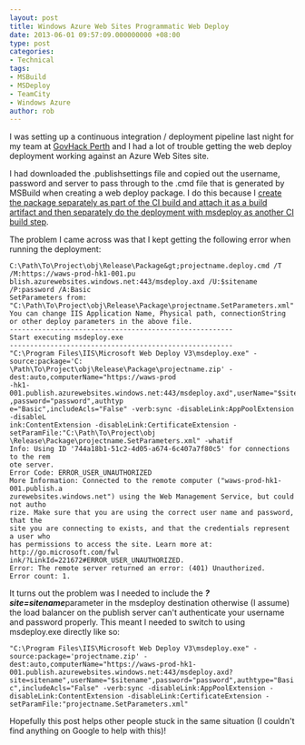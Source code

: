 ```yaml
---
layout: post
title: Windows Azure Web Sites Programmatic Web Deploy
date: 2013-06-01 09:57:09.000000000 +08:00
type: post
categories:
- Technical
tags:
- MSBuild
- MSDeploy
- TeamCity
- Windows Azure
author: rob
---
```



I was setting up a continuous integration / deployment pipeline last night for my team at [GovHack Perth](http://www.govhack.org/locations/perth/) and I had a lot of trouble getting the web deploy deployment working against an Azure Web Sites site.



I had downloaded the .publishsettings file and copied out the username, password and server to pass through to the .cmd file that is generated by MSBuild when creating a web deploy package. I do this because I [create the package separately as part of the CI build and attach it as a build artifact and then separately do the deployment with msdeploy as another CI build step](/blog/2012/09/01/maintainable-teamcity-continuous-deployment-pipeline-configuration/ "Maintainable TeamCity continuous deployment pipeline configuration").



The problem I came across was that I kept getting the following error when running the deployment:


```
C:\Path\To\Project\obj\Release\Package&gt;projectname.deploy.cmd /T /M:https://waws-prod-hk1-001.pu
blish.azurewebsites.windows.net:443/msdeploy.axd /U:$sitename /P:password /A:Basic
SetParameters from:
"C:\Path\To\Project\obj\Release\Package\projectname.SetParameters.xml"
You can change IIS Application Name, Physical path, connectionString
or other deploy parameters in the above file.
-------------------------------------------------------
Start executing msdeploy.exe
-------------------------------------------------------
"C:\Program Files\IIS\Microsoft Web Deploy V3\msdeploy.exe" -source:package='C:
\Path\To\Project\obj\Release\Package\projectname.zip' -dest:auto,computerName="https://waws-prod
-hk1-001.publish.azurewebsites.windows.net:443/msdeploy.axd",userName="$sitename"
,password="password",authtyp
e="Basic",includeAcls="False" -verb:sync -disableLink:AppPoolExtension -disableL
ink:ContentExtension -disableLink:CertificateExtension -setParamFile:"C:\Path\To\Project\obj
\Release\Package\projectname.SetParameters.xml" -whatif
Info: Using ID '744a18b1-51c2-4d05-a674-6c407a7f80c5' for connections to the rem
ote server.
Error Code: ERROR_USER_UNAUTHORIZED
More Information: Connected to the remote computer ("waws-prod-hk1-001.publish.a
zurewebsites.windows.net") using the Web Management Service, but could not autho
rize. Make sure that you are using the correct user name and password, that the
site you are connecting to exists, and that the credentials represent a user who
has permissions to access the site. Learn more at: http://go.microsoft.com/fwl
ink/?LinkId=221672#ERROR_USER_UNAUTHORIZED.
Error: The remote server returned an error: (401) Unauthorized.
Error count: 1.
```



It turns out the problem was I needed to include the ***?site=sitename***parameter in the msdeploy destination otherwise (I assume) the load balancer on the publish server can't authenticate your username and password properly. This meant I needed to switch to using msdeploy.exe directly like so:



`"C:\Program Files\IIS\Microsoft Web Deploy V3\msdeploy.exe" -source:package='projectname.zip' -dest:auto,computerName="https://waws-prod-hk1-001.publish.azurewebsites.windows.net:443/msdeploy.axd?site=sitename",userName="$sitename",password="password",authtype="Basic",includeAcls="False" -verb:sync -disableLink:AppPoolExtension -disableLink:ContentExtension -disableLink:CertificateExtension -setParamFile:"projectname.SetParameters.xml"`



Hopefully this post helps other people stuck in the same situation (I couldn't find anything on Google to help with this)!

